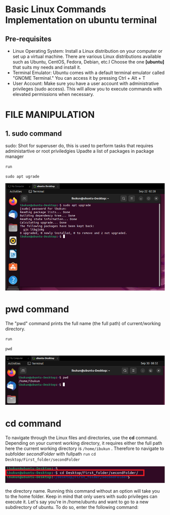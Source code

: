 # Basic Linux Commands Implementation on ubuntu terminal
## Pre-requisites
-    Linux Operating System:
     Install a Linux distribution on your computer or set up a virtual machine. There are various Linux distributions available such as Ubuntu, CentOS, Fedora, Debian, etc.I Choose the one **[ubuntu]** that suits my needs and install it.
-   Terminal Emulator: Ubuntu comes with a default terminal emulator called "GNOME Terminal." You can access it by pressing Ctrl + Alt + T 
-   User Account: Make sure you have a user account with administrative privileges (sudo access). This will allow you to execute
    commands with elevated permissions when necessary.

#   FILE MANIPULATION

## 1. sudo command

sudo: Shot for superuser do, this is used to perform tasks that requires administartive or root priviledgies 
Upadte a list of packages in package manager

`run` 

`sudo apt ugrade`

![Alt text](images/sudo.png)

#   pwd command

The "pwd" command prints the full name (the full path) of current/working directory.

`run`

`pwd`

![Alt text](images/pwd.png)

# cd command
To navigate through the Linux files and directories, use the **cd** command. Depending on your current working directory, it requires either the full path 
here the current working directory is `/home/ibukun` . Therefore to navigate to subfolder *secondFolder* with fullpath
`run`
`cd Desktop/First_folder/secondFolder`

![Alt text](images/cd_2_sub_with_fullpath.png)


the directory name.
Running this command without an option will take you to the home folder. Keep in mind that only users with sudo privileges can execute it.
Let's say you're in /home/ubuntu and want to go to a new subdirectory of ubuntu. To do so, enter the following command: